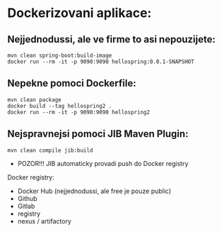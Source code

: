# Dockerizovani aplikace:

## Nejjednodussi, ale ve firme to asi nepouzijete:

    mvn clean spring-boot:build-image
    docker run --rm -it -p 9090:9090 hellospring:0.0.1-SNAPSHOT

## Nepekne pomoci Dockerfile:

    mvn clean package
    docker build --tag hellospring2 .
    docker run --rm -it -p 9090:9090 hellospring2

## Nejspravnejsi pomoci JIB Maven Plugin:

    mvn clean compile jib:build

- POZOR!!! JIB automaticky provadi push do Docker registry

Docker registry:

- Docker Hub (nejjednodussi, ale free je pouze public)
- Github
- Gitlab
- registry
- nexus / artifactory
